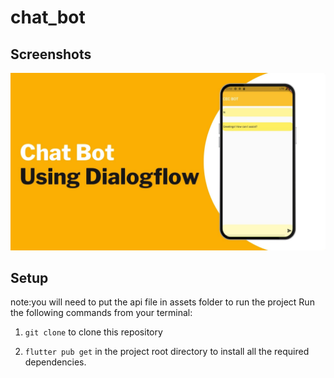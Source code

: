 # chat_bot
## Screenshots

![bmi (820 x 360 px)](https://raw.githubusercontent.com/nibinpsreenivas/chat_bot/main/2.jpg)
 
## Setup
note:you will need to put the api file in assets folder to run the project 
Run the following commands from your terminal:
   
1) `git clone` to clone this repository 

2) `flutter pub get` in the project root directory to install all the required dependencies.
    
       
    
  
